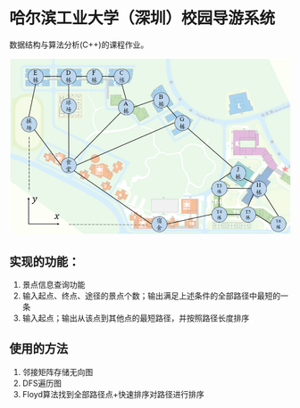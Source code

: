 # 哈尔滨工业大学（深圳）校园导游系统

数据结构与算法分析(C++)的课程作业。

<img src="pic\image-20210330170638020.png" alt="校园建筑点图结构" style="zoom: 80%;" />

## 实现的功能：

1. 景点信息查询功能
2. 输入起点、终点、途径的景点个数；输出满足上述条件的全部路径中最短的一条
3. 输入起点；输出从该点到其他点的最短路径，并按照路径长度排序

## 使用的方法

1. 邻接矩阵存储无向图
2. DFS遍历图
3. Floyd算法找到全部路径点+快速排序对路径进行排序